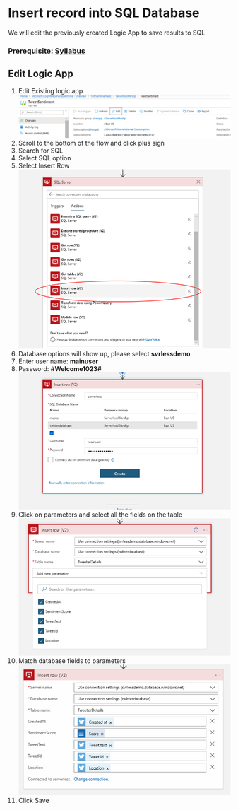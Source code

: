 # Insert record into SQL Database

We will edit the previously created Logic App to save results to SQL

### Prerequisite: [Syllabus](./readme.md)

## Edit Logic App
1. Edit Existing logic app
![Edit Logic App](media/38-edit-logic-app.png)
1. Scroll to the bottom of the flow and click plus sign
1. Search for SQL
1. Select SQL option
1. Select Insert Row
![Select Insert Row](media/39-select-insert-row.png)
1. Database options will show up, please select **svrlessdemo**
1. Enter user name: **mainuser**
1. Password: **#Welcome1023#**
![Configure connection](media/40-configure-sql-connection.png)
1. Click on parameters and select all the fields on the table
![Final configuration](media/41-final-sql-configuration.png)
1. Match database fields to parameters
![Match Fields](media/42-match-fields-to-parameters.png)
1. Click Save
